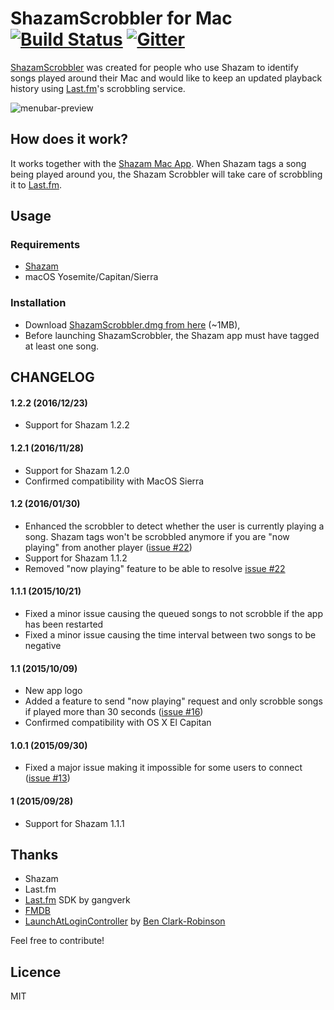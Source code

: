 ShazamScrobbler for Mac [![Build Status](https://travis-ci.org/stephanebruckert/ShazamScrobbler.svg?branch=master)](https://travis-ci.org/stephanebruckert/ShazamScrobbler) [![Gitter](https://badges.gitter.im/Join%20Chat.svg)](https://gitter.im/stephanebruckert/ShazamScrobbler?utm_source=badge&utm_medium=badge&utm_campaign=pr-badge)
=================

[ShazamScrobbler](http://shazamscrobbler.com) was created for people who use Shazam to identify songs played around their Mac and would like to keep an updated playback history using [Last.fm](http://www.last.fm/)'s scrobbling service.

![menubar-preview](https://cloud.githubusercontent.com/assets/1932338/10404677/7d1ffe58-6ed4-11e5-99d0-c29480a0bfda.png)

## How does it work?

It works together with the [Shazam Mac App](https://itunes.apple.com/us/app/shazam/id897118787?mt=12). When Shazam tags a song being played around you, the Shazam Scrobbler will take care of scrobbling it to [Last.fm](http://last.fm).

## Usage

### Requirements

 - [Shazam](https://itunes.apple.com/gb/app/shazam/id897118787?mt=12)
 - macOS Yosemite/Capitan/Sierra

### Installation

 - Download [ShazamScrobbler.dmg from here](https://github.com/stephanebruckert/ShazamScrobbler/releases) (~1MB),
 - Before launching ShazamScrobbler, the Shazam app must have tagged at least one song.

## CHANGELOG

#### 1.2.2 (2016/12/23)
- Support for Shazam 1.2.2

#### 1.2.1 (2016/11/28)
- Support for Shazam 1.2.0
- Confirmed compatibility with MacOS Sierra

#### 1.2 (2016/01/30)

 - Enhanced the scrobbler to detect whether the user is currently playing a song. Shazam tags won't be scrobbled anymore if you are "now playing" from another player ([issue #22](https://github.com/stephanebruckert/ShazamScrobbler/issues/22))
 - Support for Shazam 1.1.2
 - Removed "now playing" feature to be able to resolve [issue #22](https://github.com/stephanebruckert/ShazamScrobbler/issues/22)

#### 1.1.1 (2015/10/21)
 - Fixed a minor issue causing the queued songs to not scrobble if the app has been restarted
 - Fixed a minor issue causing the time interval between two songs to be negative

#### 1.1 (2015/10/09)
 - New app logo
 - Added a feature to send "now playing" request and only scrobble songs if played more than 30 seconds ([issue #16](https://github.com/stephanebruckert/ShazamScrobbler/issues/16))
 - Confirmed compatibility with OS X El Capitan

#### 1.0.1 (2015/09/30)
 - Fixed a major issue making it impossible for some users to connect ([issue #13](https://github.com/stephanebruckert/ShazamScrobbler/issues/13))

#### 1 (2015/09/28)
 - Support for Shazam 1.1.1

## Thanks

 - Shazam
 - Last.fm
 - [Last.fm](https://github.com/gangverk/LastFm) SDK by gangverk
 - [FMDB](https://github.com/ccgus/fmdb)
 - [LaunchAtLoginController](https://github.com/Mozketo/LaunchAtLoginController) by [Ben Clark-Robinson](https://github.com/Mozketo)

Feel free to contribute!

## Licence

MIT
